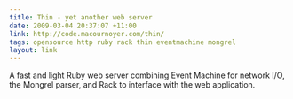 ```yaml
---
title: Thin - yet another web server
date: 2009-03-04 20:37:07 +11:00
link: http://code.macournoyer.com/thin/
tags: opensource http ruby rack thin eventmachine mongrel
layout: link
---
```

A fast and light Ruby web server combining Event Machine for network I/O, the Mongrel parser, and Rack to interface with the web application.

